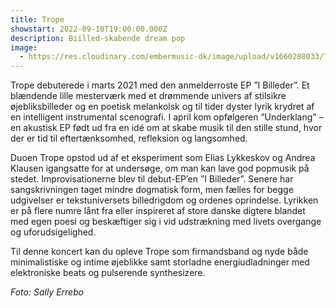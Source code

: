 ```yaml
---
title: Trope
showstart: 2022-09-10T19:00:00.000Z
description: Biilled-skabende dream pop
image:
  - https://res.cloudinary.com/embermusic-dk/image/upload/v1660288033/Trope_-_Pressebillede_4_-_Credits_Sally_Errebo_n5iram.tiff
---
```

Trope debuterede i marts 2021 med den anmelderroste EP ”I Billeder”. Et blændende lille mesterværk med et drømmende univers af stilsikre øjebliksbilleder og en poetisk melankolsk og til tider dyster lyrik krydret af en intelligent instrumental scenografi. I april kom opfølgeren ”Underklang” – en akustisk EP født ud fra en idé om at skabe musik til den stille stund, hvor der er tid til eftertænksomhed, refleksion og langsomhed. 

Duoen Trope opstod ud af et eksperiment som Elias Lykkeskov og Andrea Klausen igangsatte for at undersøge, om man kan lave god popmusik på stedet. Improvisationerne blev til debut-EP’en ”I Billeder”. Senere har sangskrivningen taget mindre dogmatisk form, men fælles for begge udgivelser er tekstuniversets billedrigdom og ordenes oprindelse. Lyrikken er på flere numre lånt fra eller inspireret af store danske digtere blandet med egen poesi og beskæftiger sig i vid udstrækning med livets overgange og uforudsigelighed.  

Til denne koncert kan du opleve Trope som firmandsband og nyde både minimalistiske og intime øjeblikke samt storladne energiudladninger med elektroniske beats og pulserende synthesizere.

*Foto: Sally Errebo*